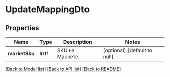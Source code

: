 # UpdateMappingDto

## Properties
Name | Type | Description | Notes
------------ | ------------- | ------------- | -------------
**marketSku** | **Int!** | SKU на Маркете. | [optional] [default to null]

[[Back to Model list]](../README.md#documentation-for-models) [[Back to API list]](../README.md#documentation-for-api-endpoints) [[Back to README]](../README.md)


